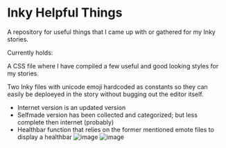 # Inky Helpful Things
A repository for useful things that I came up with or gathered for my Inky stories.

Currently holds:

A CSS file where I have compiled a few useful and good looking styles for my stories.

Two Inky files with unicode emoji hardcoded as constants so they can easily be deploeyed in the story without bugging out the editor itself.

* Internet version is an updated version
* Selfmade version has been collected and categorized; but less complete then internet (probably)
* Healthbar function that relies on the former mentioned emote files to display a healthbar
![image](https://github.com/Treraer/inky-helpful-things/assets/55573159/af236172-ed0a-4dc3-9ad1-001cd1285973)
![image](https://github.com/Treraer/inky-helpful-things/assets/55573159/01c2b48e-79ef-485d-9da0-15005e866659)

